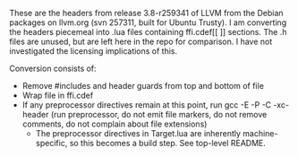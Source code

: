 These are the headers from release 3.8-r259341 of LLVM from the Debian packages on llvm.org (svn 257311, built for Ubuntu Trusty). I am converting the headers piecemeal into .lua files containing ffi.cdef[[ ]] sections. The .h files are unused, but are left here in the repo for comparison. I have not investigated the licensing implications of this.

Conversion consists of:
- Remove #includes and header guards from top and bottom of file
- Wrap file in ffi.cdef
- If any preprocessor directives remain at this point, run gcc -E -P -C -xc-header (run preprocessor, do not emit file markers, do not remove comments, do not complain about file extensions)
	- The preprocessor directives in Target.lua are inherently machine-specific, so this becomes a build step. See top-level README.
